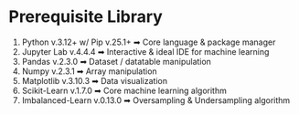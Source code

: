 # Prerequisite Library

1. Python v.3.12+ w/ Pip v.25.1+ ➡ Core language & package manager
2. Jupyter Lab v.4.4.4 ➡ Interactive & ideal IDE for machine learning
3. Pandas v.2.3.0 ➡ Dataset / datatable manipulation
4. Numpy v.2.3.1 ➡ Array manipulation
5. Matplotlib v.3.10.3 ➡ Data visualization
6. Scikit-Learn v.1.7.0 ➡ Core machine learning algorithm
7. Imbalanced-Learn v.0.13.0 ➡ Oversampling & Undersampling algorithm

